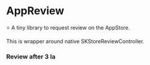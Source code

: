 # AppReview

⭐️ A tiny library to request review on the AppStore.

This is wrapper around native SKStoreReviewController.

### Review after 3 la